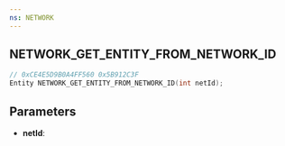 ```yaml
---
ns: NETWORK
---
```

## NETWORK_GET_ENTITY_FROM_NETWORK_ID

```c
// 0xCE4E5D9B0A4FF560 0x5B912C3F
Entity NETWORK_GET_ENTITY_FROM_NETWORK_ID(int netId);
```

## Parameters
* **netId**:
